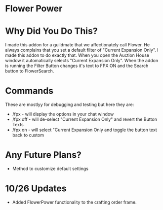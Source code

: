 # Flower Power

# Why Did You Do This?
I made this addon for a guildmate that we affectionately call Flower. He always complains that you set a default filter of "Current Expansion Only". I made this addon to do exactly that. When you open the Auction House window it automatically selects "Current Expansion Only". When the addon is running the Filter Button changes it's text to FPX ON and the Search button to FlowerSearch.

# Commands
These are mostlyy for debugging and testing but here they are:
* /fpx - will display the options in your chat window
* /fpx off - will de-select "Current Expansion Only" and revert the Button Texts
* /fpx on - will select "Current Expansion Only and toggle the button text back to custom 

# Any Future Plans?
* Method to customize default settings

# 10/26 Updates
* Added FlowerPower functionality to the crafting order frame.
